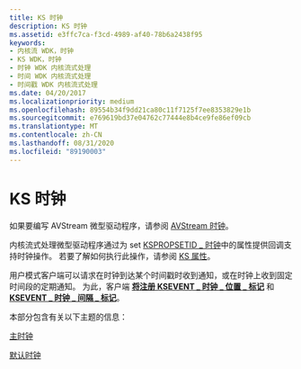 ```yaml
---
title: KS 时钟
description: KS 时钟
ms.assetid: e3ffc7ca-f3cd-4989-af40-78b6a2438f95
keywords:
- 内核流 WDK，时钟
- KS WDK，时钟
- 时钟 WDK 内核流式处理
- 时间 WDK 内核流式处理
- 时间戳 WDK 内核流式处理
ms.date: 04/20/2017
ms.localizationpriority: medium
ms.openlocfilehash: 89554b34f9dd21ca80c11f7125f7ee8353829e1b
ms.sourcegitcommit: e769619bd37e04762c77444e8b4ce9fe86ef09cb
ms.translationtype: MT
ms.contentlocale: zh-CN
ms.lasthandoff: 08/31/2020
ms.locfileid: "89190003"
---
```

# <a name="ks-clocks"></a>KS 时钟





如果要编写 AVStream 微型驱动程序，请参阅 [AVStream 时钟](avstream-clocks.md)。

内核流式处理微型驱动程序通过为 set [KSPROPSETID \_ 时钟](./kspropsetid-clock.md)中的属性提供回调支持时钟操作。 若要了解如何执行此操作，请参阅 [KS 属性](ks-properties.md)。

用户模式客户端可以请求在时钟到达某个时间戳时收到通知，或在时钟上收到固定时间段的定期通知。 为此，客户端 [**将注册 KSEVENT \_ 时钟 \_ 位置 \_ 标记**](./ksevent-clock-position-mark.md) 和 [**KSEVENT \_ 时钟 \_ 间隔 \_ 标记**](./ksevent-clock-interval-mark.md)。

本部分包含有关以下主题的信息：

[主时钟](master-clocks.md)

[默认时钟](default-clocks.md)

 

